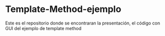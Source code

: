 # Template-Method-ejemplo
Este es el repositorio donde se encontraran la presentación, el código con GUI del ejemplo de template method
